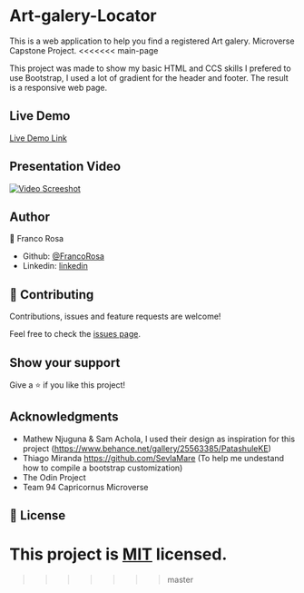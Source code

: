 # Art-galery-Locator
This is a web application to help you find a registered Art galery. Microverse Capstone Project.
<<<<<<< main-page

This project was made to show my basic HTML and CCS skills I prefered to use Bootstrap, I used a lot of gradient for the header and footer. The result is a responsive web page.

## Live Demo
[Live Demo Link](https://gallerylocator.netlify.com)

## Presentation Video
[![Video Screeshot](https://user-images.githubusercontent.com/5665734/77329362-e5fe8b00-6ceb-11ea-93a9-af1c34c66d3e.png)](https://www.loom.com/share/a559c5077f0d4b469c34d53c56cc8fd7)






## Author
👤 Franco Rosa

- Github: [@FrancoRosa](https://github.com/FrancoRosa)
- Linkedin: [linkedin](https://www.linkedin.com/in/franco-rosa-79972119b)

## 🤝 Contributing

Contributions, issues and feature requests are welcome!

Feel free to check the [issues page](issues/).

## Show your support

Give a ⭐️ if you like this project!

## Acknowledgments
- Mathew Njuguna & Sam Achola, I used their design as inspiration for this project (https://www.behance.net/gallery/25563385/PatashuleKE)
- Thiago Miranda https://github.com/SevlaMare (To help me undestand how to compile a bootstrap customization)
- The Odin Project
- Team 94 Capricornus Microverse

## 📝 License

This project is [MIT](lic.url) licensed.
=======
>>>>>>> master
